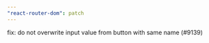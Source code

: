```yaml
---
"react-router-dom": patch
---
```


fix: do not overwrite input value from button with same name (#9139)
